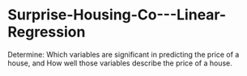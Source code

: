# Surprise-Housing-Co---Linear-Regression
Determine:  Which variables are significant in predicting the price of a house, and  How well those variables describe the price of a house.
